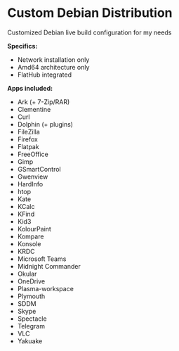 # Custom Debian Distribution

Customized Debian live build configuration for my needs

**Specifics:**
* Network installation only
* Amd64 architecture only
* FlatHub integrated

**Apps included:**
* Ark (+ 7-Zip/RAR)
* Clementine
* Curl
* Dolphin (+ plugins)
* FileZilla
* Firefox
* Flatpak
* FreeOffice
* Gimp
* GSmartControl
* Gwenview
* HardInfo
* htop
* Kate
* KCalc
* KFind
* Kid3
* KolourPaint
* Kompare
* Konsole
* KRDC
* Microsoft Teams
* Midnight Commander
* Okular
* OneDrive
* Plasma-workspace
* Plymouth
* SDDM
* Skype
* Spectacle
* Telegram
* VLC
* Yakuake
